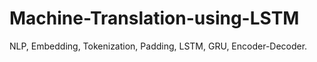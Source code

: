 # Machine-Translation-using-LSTM
NLP, Embedding, Tokenization, Padding, LSTM, GRU,  Encoder-Decoder.
